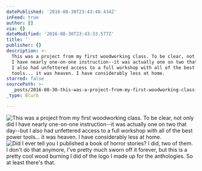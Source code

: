 ```yaml
---
datePublished: '2016-08-30T23:43:40.434Z'
inFeed: true
author: []
via: {}
dateModified: '2016-08-30T23:43:33.577Z'
title: ''
publisher: {}
description: >-
  This was a project from my first woodworking class. To be clear, not only did
  I have nearly one-on-one instruction--it was actually one on two that day--but
  I also had unfettered access to a full workshop with all of the best power
  tools... it was heaven. I have considerably less at home.
starred: false
sourcePath: >-
  _posts/2016-08-30-this-was-a-project-from-my-first-woodworking-class-to-be-cl.md
_type: Blurb

---
```

![This was a project from my first woodworking class. To be clear, not only did I have nearly one-on-one instruction--it was actually one on two that day--but I also had unfettered access to a full workshop with all of the best power tools... it was heaven. I have considerably less at home.](https://imgflo.herokuapp.com/graph/2b2431f8e7ba7b0/2b98a56bd9b180f9de15cde89342f415/croprotate.jpg?cropheight=3263&cropwidth=4928&degrees=0&input=https%3A%2F%2Fthe-grid-user-content.s3-us-west-2.amazonaws.com%2F0bda9fa3-906b-43e7-88f5-7755bf6a3033.jpg&x=0&y=0)
![Did I ever tell you I published a book of horror stories? I did, two of them. I don't do that anymore, I've pretty much sworn off it forever, but this is a pretty cool wood burning I did of the logo I made up for the anthologies. So at least there's that.](https://the-grid-user-content.s3-us-west-2.amazonaws.com/1ae07197-6039-4f3b-a756-f1b16bf3a91b.jpg)